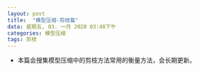 ```yaml
---
layout: post
title:  "模型压缩-剪枝篇"
data: 星期五, 03. 一月 2020 03:48下午 
categories: 模型压缩
tags: 剪枝
---
```

*  本篇会搜集模型压缩中的剪枝方法常用的衡量方法，会长期更新。


 


